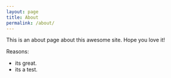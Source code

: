 ```yaml
---
layout: page
title: About
permalink: /about/
---
```


This is an about page about this awesome site.
Hope you love it!

Reasons:
- its great.
- its a test.

